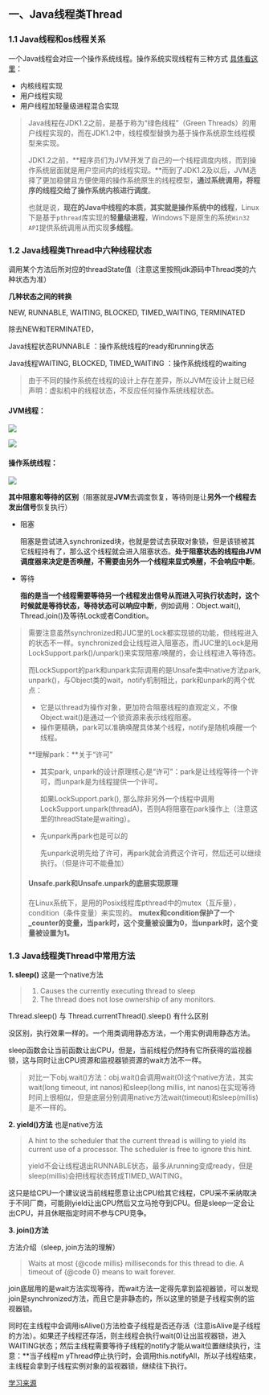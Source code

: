 ## 一、Java线程类Thread

### 1.1 Java线程和os线程关系

一个Java线程会对应一个操作系统线程。操作系统实现线程有三种方式 [具体看这里](https://blog.csdn.net/CringKong/article/details/79994511)：

- 内核线程实现
- 用户线程实现
- 用户线程加轻量级进程混合实现

> Java线程在JDK1.2之前，是基于称为“绿色线程”（Green Threads）的用户线程实现的，而在JDK1.2中，线程模型替换为基于操作系统原生线程模型来实现。
>
> JDK1.2之前，**程序员们为JVM开发了自己的一个线程调度内核，而到操作系统层面就是用户空间内的线程实现。**而到了JDK1.2及以后，JVM选择了更加稳健且方便使用的操作系统原生的线程模型，**通过系统调用，将程序的线程交给了操作系统内核进行调度**。
>
> 也就是说，**现在的Java中线程的本质，其实就是操作系统中的线程**，Linux下是基于`pthread`库实现的**轻量级进程**，Windows下是原生的系统`Win32 API`提供系统调用从而实现**多线程**。

### 1.2 Java线程类Thread中六种线程状态

调用某个方法后所对应的threadState值（注意这里按照jdk源码中Thread类的六种状态为准）

**几种状态之间的转换**

NEW, RUNNABLE, WAITING, BLOCKED, TIMED_WAITING, TERMINATED

除去NEW和TERMINATED，

Java线程状态RUNNABLE ：操作系统线程的ready和running状态

Java线程WAITING, BLOCKED, TIMED_WAITING ：操作系统线程的waiting

> 由于不同的操作系统在线程的设计上存在差异，所以JVM在设计上就已经声明：虚拟机中的线程状态，不反应任何操作系统线程状态。

#### JVM线程：

![](https://winterliublog.oss-cn-beijing.aliyuncs.com/winterliu-notes/concurrent/20210428095939.png)

![](https://winterliublog.oss-cn-beijing.aliyuncs.com/winterliu-notes/concurrent/20210428170733.png)

#### 操作系统线程：

![](https://winterliublog.oss-cn-beijing.aliyuncs.com/winterliu-notes/concurrent/20210428100136.png)

**其中阻塞和等待的区别**（阻塞就是**JVM**去调度恢复，等待则是让**另外一个线程去发出信号**恢复执行）

- 阻塞

  阻塞是尝试进入synchronized块，也就是尝试去获取对象锁，但是该锁被其它线程持有了，那么这个线程就会进入阻塞状态。**处于阻塞状态的线程由JVM调度器来决定是否唤醒，不需要由另外一个线程来显式唤醒，不会响应中断**。

- 等待

  **指的是当一个线程需要等待另一个线程发出信号从而进入可执行状态时，这个时候就是等待状态，等待状态可以响应中断**，例如调用：Object.wait(), Thread.join()及等待Lock或者Condition。

> 需要注意虽然synchronized和JUC里的Lock都实现锁的功能，但线程进入的状态不一样。synchronized会让线程进入阻塞态，而JUC里的Lock是用LockSupport.park()/unpark()来实现阻塞/唤醒的，会让线程进入等待态。
>
> 而LockSupport的park和unpark实际调用的是Unsafe类中native方法park, unpark()，与Object类的wait，notify机制相比，park和unpark的两个优点：
>
> - 它是以thread为操作对象，更加符合阻塞线程的直观定义，不像Object.wait()是通过一个锁资源来表示线程阻塞。
> - 操作更精确，park可以准确唤醒具体某个线程，notify是随机唤醒一个线程。
>
> **理解park：**关于“许可”
>
> - 其实park, unpark的设计原理核心是“许可”：park是让线程等待一个许可，而unpark是为线程提供一个许可。
>
>   如果LockSupport.park(), 那么除非另外一个线程中调用LockSupport.unpark(threadA)，否则A将阻塞在park操作上（注意这里的threadState是waiting）。
>
> - 先unpark再park也是可以的
>
>   先unpark说明先给了许可，再park就会消费这个许可，然后还可以继续执行。（但是许可不能叠加）
>
> #### Unsafe.park和Unsafe.unpark的底层实现原理
>
> 在Linux系统下，是用的Posix线程库pthread中的mutex（互斥量），condition（条件变量）来实现的。 **mutex和condition保护了一个_counter的变量，当park时，这个变量被设置为0，当unpark时，这个变量被设置为1。**

### 1.3 Java线程类Thread中常用方法

**1. sleep()** 这是一个native方法

> 1. Causes the currently executing thread to sleep
> 2. The thread does not lose ownership of any monitors.

Thread.sleep() 与 Thread.currentThread().sleep() 有什么区别

没区别，执行效果一样的。一个用类调用静态方法，一个用实例调用静态方法。

sleep函数会让当前函数让出CPU，但是，当前线程仍然持有它所获得的监视器锁，这与同时让出CPU资源和监视器锁资源的wait方法不一样。

> 对比一下obj.wait()方法：obj.wait()会调用wait(0)这个native方法，其实wait(long timeout, int nanos)和sleep(long millis, int nanos)在实现等待时间上很相似，但是底层分别调用native方法wait(timeout)和sleep(millis)是不一样的。

**2. yield()方法** 也是native方法

> A hint to the scheduler that the current thread is willing to yield its current use of a processor. The scheduler is free to ignore this hint.
>
> yield不会让线程退出RUNNABLE状态，最多从running变成ready，但是sleep(millis)会把线程状态转成TIMED_WAITING。

这只是给CPU一个建议说当前线程愿意让出CPU给其它线程，CPU采不采纳取决于不同厂商，可能刚yield让出CPU然后又立马抢夺到CPU。但是sleep一定会让出CPU，并且休眠指定时间不参与CPU竞争。

**3. join()方法**

方法介绍（sleep, join方法的理解）

> Waits at most {@code millis} milliseconds for this thread to die. A timeout of {@code 0} means to wait forever.

join底层用的是wait方法实现等待，而wait方法一定得先拿到监视器锁，可以发现join是synchronized方法，而且它是非静态的，所以这里的锁是子线程实例的监视器锁。

同时在主线程中会调用isAlive()方法检查子线程是否还存活（注意isAlive是子线程的方法）。如果还子线程还存活，则主线程会执行wait(0)让出监视器锁，进入WAITING状态；然后主线程需要等待子线程的notify才能从wait位置继续执行，注意：**当子线程m yThread停止执行时，会调用this.notifyAll，所以子线程结束，主线程会拿到子线程实例对象的监视器锁，继续往下执行。

[学习来源](https://segmentfault.com/a/1190000016056471)